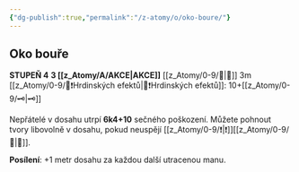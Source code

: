 ```yaml
---
{"dg-publish":true,"permalink":"/z-atomy/o/oko-boure/"}
---
```


## Oko bouře  
**STUPEŇ 4**
**3 [[z_Atomy/A/AKCE\|AKCE]]**
[[z_Atomy/0-9/🫱\|🫱]] 3m
[[z_Atomy/0-9/📶❗Hrdinských efektů\|📶❗Hrdinských efektů]]: 10+[[z_Atomy/0-9/🗝\|🗝]]

Nepřátelé v dosahu utrpí **6k4+10** sečného poškození. 
Můžete pohnout tvory libovolně v dosahu, pokud neuspějí [[z_Atomy/0-9/❗\|❗]][[z_Atomy/0-9/💪\|💪]].

**Posílení**: +1 metr dosahu za každou další utracenou manu.